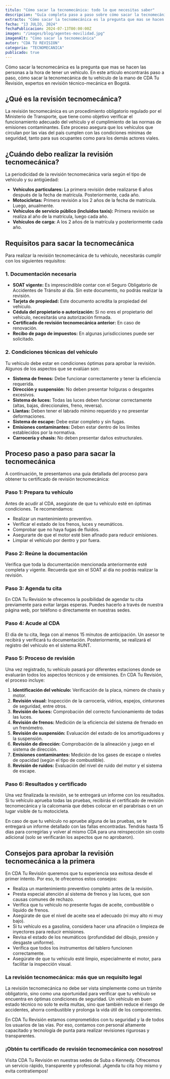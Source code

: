 ```yaml
---
titulo: "Cómo sacar la tecnomecánica: todo lo que necesitas saber"
descripcion: "Guía completa paso a paso sobre cómo sacar la tecnomecánica para tu vehículo en Bogotá. Requisitos, documentación necesaria y recomendaciones para aprobar a la primera."
extracto: "Cómo sacar la tecnomecánica es la pregunta que mas se hacen las personas a la hora de tener un vehículo. En este artículo encontrarás paso a paso, cómo sacar la tecnomecánica de tu vehículo."
fecha: "13 JULIO, 2024"
fechaPublicacion: 2024-07-13T00:00:00Z
imagen: "/images/blog/agentes-movilidad.jpg"
imagenAlt: "Cómo sacar la tecnomecánica"
autor: "CDA TU REVISION"
categoria: "TECNOMECANICA"
publicado: true
---
```


Cómo sacar la tecnomecánica es la pregunta que mas se hacen las personas a la hora de tener un vehículo. En este artículo encontrarás paso a paso, cómo sacar la tecnomecánica de tu vehículo de la mano de CDA Tu Revisión, expertos en revisión técnico-mecánica en Bogotá.

## ¿Qué es la revisión tecnomecánica?

La revisión tecnomecánica es un procedimiento obligatorio regulado por el Ministerio de Transporte, que tiene como objetivo verificar el funcionamiento adecuado del vehículo y el cumplimiento de las normas de emisiones contaminantes. Este proceso asegura que los vehículos que circulan por las vías del país cumplen con las condiciones mínimas de seguridad, tanto para sus ocupantes como para los demás actores viales.

## ¿Cuándo debo realizar la revisión tecnomecánica?

La periodicidad de la revisión tecnomecánica varía según el tipo de vehículo y su antigüedad:

- **Vehículos particulares:** La primera revisión debe realizarse 6 años después de la fecha de matrícula. Posteriormente, cada año.
- **Motocicletas:** Primera revisión a los 2 años de la fecha de matrícula. Luego, anualmente.
- **Vehículos de servicio público (incluidos taxis):** Primera revisión se realiza al año de la matrícula, luego cada año.
- **Vehículos de carga:** A los 2 años de la matrícula y posteriormente cada año.

## Requisitos para sacar la tecnomecánica

Para realizar la revisión tecnomecánica de tu vehículo, necesitarás cumplir con los siguientes requisitos:

### 1. Documentación necesaria

- **SOAT vigente:** Es imprescindible contar con el Seguro Obligatorio de Accidentes de Tránsito al día. Sin este documento, no podrás realizar la revisión.
- **Tarjeta de propiedad:** Este documento acredita la propiedad del vehículo.
- **Cédula del propietario o autorización:** Si no eres el propietario del vehículo, necesitarás una autorización firmada.
- **Certificado de revisión tecnomecánica anterior:** En caso de renovación.
- **Recibo de pago de impuestos:** En algunas jurisdicciones puede ser solicitado.

### 2. Condiciones técnicas del vehículo

Tu vehículo debe estar en condiciones óptimas para aprobar la revisión. Algunos de los aspectos que se evalúan son:

- **Sistema de frenos:** Debe funcionar correctamente y tener la eficiencia requerida.
- **Dirección y suspensión:** No deben presentar holguras o desgastes excesivos.
- **Sistema de luces:** Todas las luces deben funcionar correctamente (altas, bajas, direccionales, freno, reversa).
- **Llantas:** Deben tener el labrado mínimo requerido y no presentar deformaciones.
- **Sistema de escape:** Debe estar completo y sin fugas.
- **Emisiones contaminantes:** Deben estar dentro de los límites establecidos por la normativa.
- **Carrocería y chasis:** No deben presentar daños estructurales.

## Proceso paso a paso para sacar la tecnomecánica

A continuación, te presentamos una guía detallada del proceso para obtener tu certificado de revisión tecnomecánica:

### Paso 1: Prepara tu vehículo

Antes de acudir al CDA, asegúrate de que tu vehículo esté en óptimas condiciones. Te recomendamos:

- Realizar un mantenimiento preventivo.
- Verificar el estado de los frenos, luces y neumáticos.
- Comprobar que no haya fugas de fluidos.
- Asegurarte de que el motor esté bien afinado para reducir emisiones.
- Limpiar el vehículo por dentro y por fuera.

### Paso 2: Reúne la documentación

Verifica que toda la documentación mencionada anteriormente esté completa y vigente. Recuerda que sin el SOAT al día no podrás realizar la revisión.

### Paso 3: Agenda tu cita

En CDA Tu Revisión te ofrecemos la posibilidad de agendar tu cita previamente para evitar largas esperas. Puedes hacerlo a través de nuestra página web, por teléfono o directamente en nuestras sedes.

### Paso 4: Acude al CDA

El día de tu cita, llega con al menos 15 minutos de anticipación. Un asesor te recibirá y verificará tu documentación. Posteriormente, se realizará el registro del vehículo en el sistema RUNT.

### Paso 5: Proceso de revisión

Una vez registrado, tu vehículo pasará por diferentes estaciones donde se evaluarán todos los aspectos técnicos y de emisiones. En CDA Tu Revisión, el proceso incluye:

1. **Identificación del vehículo:** Verificación de la placa, número de chasis y motor.
2. **Revisión visual:** Inspección de la carrocería, vidrios, espejos, cinturones de seguridad, entre otros.
3. **Revisión de luces:** Comprobación del correcto funcionamiento de todas las luces.
4. **Revisión de frenos:** Medición de la eficiencia del sistema de frenado en un frenómetro.
5. **Revisión de suspensión:** Evaluación del estado de los amortiguadores y la suspensión.
6. **Revisión de dirección:** Comprobación de la alineación y juego en el sistema de dirección.
7. **Emisiones contaminantes:** Medición de los gases de escape o niveles de opacidad (según el tipo de combustible).
8. **Revisión de ruidos:** Evaluación del nivel de ruido del motor y el sistema de escape.

### Paso 6: Resultados y certificado

Una vez finalizada la revisión, se te entregará un informe con los resultados. Si tu vehículo aprueba todas las pruebas, recibirás el certificado de revisión tecnomecánica y la calcomanía que debes colocar en el parabrisas o en un lugar visible de tu motocicleta.

En caso de que tu vehículo no apruebe alguna de las pruebas, se te entregará un informe detallado con las fallas encontradas. Tendrás hasta 15 días para corregirlas y volver al mismo CDA para una reinspección sin costo adicional (solo se verificarán los aspectos que no aprobaron).

## Consejos para aprobar la revisión tecnomecánica a la primera

En CDA Tu Revisión queremos que tu experiencia sea exitosa desde el primer intento. Por eso, te ofrecemos estos consejos:

- Realiza un mantenimiento preventivo completo antes de la revisión.
- Presta especial atención al sistema de frenos y las luces, que son causas comunes de rechazo.
- Verifica que tu vehículo no presente fugas de aceite, combustible o líquido de frenos.
- Asegúrate de que el nivel de aceite sea el adecuado (ni muy alto ni muy bajo).
- Si tu vehículo es a gasolina, considera hacer una afinación o limpieza de inyectores para reducir emisiones.
- Revisa el estado de los neumáticos (profundidad del dibujo, presión y desgaste uniforme).
- Verifica que todos los instrumentos del tablero funcionen correctamente.
- Asegúrate de que tu vehículo esté limpio, especialmente el motor, para facilitar la inspección visual.

### La revisión tecnomecánica: más que un requisito legal

La revisión tecnomecánica no debe ser vista simplemente como un trámite obligatorio, sino como una oportunidad para verificar que tu vehículo se encuentra en óptimas condiciones de seguridad. Un vehículo en buen estado técnico no solo te evita multas, sino que también reduce el riesgo de accidentes, ahorra combustible y prolonga la vida útil de los componentes.

En CDA Tu Revisión estamos comprometidos con tu seguridad y la de todos los usuarios de las vías. Por eso, contamos con personal altamente capacitado y tecnología de punta para realizar revisiones rigurosas y transparentes.

### ¡Obtén tu certificado de revisión tecnomecánica con nosotros!

Visita CDA Tu Revisión en nuestras sedes de Suba o Kennedy. Ofrecemos un servicio rápido, transparente y profesional. ¡Agenda tu cita hoy mismo y evita contratiempos!
